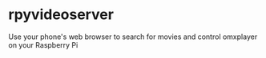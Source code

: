 rpyvideoserver
==============

Use your phone's web browser to search for movies and control omxplayer on your Raspberry Pi